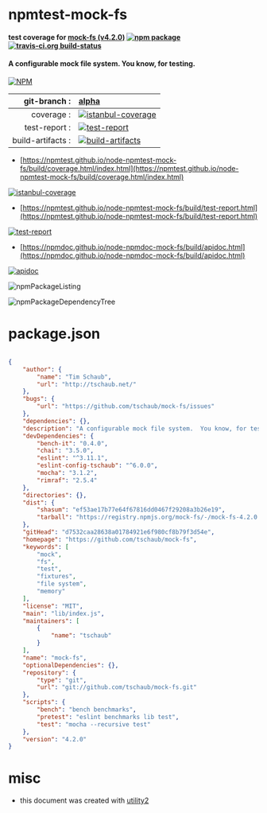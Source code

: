 # npmtest-mock-fs

#### test coverage for  [mock-fs (v4.2.0)](https://github.com/tschaub/mock-fs)  [![npm package](https://img.shields.io/npm/v/npmtest-mock-fs.svg?style=flat-square)](https://www.npmjs.org/package/npmtest-mock-fs) [![travis-ci.org build-status](https://api.travis-ci.org/npmtest/node-npmtest-mock-fs.svg)](https://travis-ci.org/npmtest/node-npmtest-mock-fs)

#### A configurable mock file system.  You know, for testing.

[![NPM](https://nodei.co/npm/mock-fs.png?downloads=true&downloadRank=true&stars=true)](https://www.npmjs.com/package/mock-fs)

| git-branch : | [alpha](https://github.com/npmtest/node-npmtest-mock-fs/tree/alpha)|
|--:|:--|
| coverage : | [![istanbul-coverage](https://npmtest.github.io/node-npmtest-mock-fs/build/coverage.badge.svg)](https://npmtest.github.io/node-npmtest-mock-fs/build/coverage.html/index.html)|
| test-report : | [![test-report](https://npmtest.github.io/node-npmtest-mock-fs/build/test-report.badge.svg)](https://npmtest.github.io/node-npmtest-mock-fs/build/test-report.html)|
| build-artifacts : | [![build-artifacts](https://npmtest.github.io/node-npmtest-mock-fs/glyphicons_144_folder_open.png)](https://github.com/npmtest/node-npmtest-mock-fs/tree/gh-pages/build)|

- [https://npmtest.github.io/node-npmtest-mock-fs/build/coverage.html/index.html](https://npmtest.github.io/node-npmtest-mock-fs/build/coverage.html/index.html)

[![istanbul-coverage](https://npmtest.github.io/node-npmtest-mock-fs/build/screenCapture.buildCi.browser.%252Ftmp%252Fbuild%252Fcoverage.lib.html.png)](https://npmtest.github.io/node-npmtest-mock-fs/build/coverage.html/index.html)

- [https://npmtest.github.io/node-npmtest-mock-fs/build/test-report.html](https://npmtest.github.io/node-npmtest-mock-fs/build/test-report.html)

[![test-report](https://npmtest.github.io/node-npmtest-mock-fs/build/screenCapture.buildCi.browser.%252Ftmp%252Fbuild%252Ftest-report.html.png)](https://npmtest.github.io/node-npmtest-mock-fs/build/test-report.html)

- [https://npmdoc.github.io/node-npmdoc-mock-fs/build/apidoc.html](https://npmdoc.github.io/node-npmdoc-mock-fs/build/apidoc.html)

[![apidoc](https://npmdoc.github.io/node-npmdoc-mock-fs/build/screenCapture.buildCi.browser.%252Ftmp%252Fbuild%252Fapidoc.html.png)](https://npmdoc.github.io/node-npmdoc-mock-fs/build/apidoc.html)

![npmPackageListing](https://npmtest.github.io/node-npmtest-mock-fs/build/screenCapture.npmPackageListing.svg)

![npmPackageDependencyTree](https://npmtest.github.io/node-npmtest-mock-fs/build/screenCapture.npmPackageDependencyTree.svg)



# package.json

```json

{
    "author": {
        "name": "Tim Schaub",
        "url": "http://tschaub.net/"
    },
    "bugs": {
        "url": "https://github.com/tschaub/mock-fs/issues"
    },
    "dependencies": {},
    "description": "A configurable mock file system.  You know, for testing.",
    "devDependencies": {
        "bench-it": "0.4.0",
        "chai": "3.5.0",
        "eslint": "^3.11.1",
        "eslint-config-tschaub": "^6.0.0",
        "mocha": "3.1.2",
        "rimraf": "2.5.4"
    },
    "directories": {},
    "dist": {
        "shasum": "ef53ae17b77e64f67816dd0467f29208a3b26e19",
        "tarball": "https://registry.npmjs.org/mock-fs/-/mock-fs-4.2.0.tgz"
    },
    "gitHead": "d7532caa28638a01784921e6f980cf8b79f3d54e",
    "homepage": "https://github.com/tschaub/mock-fs",
    "keywords": [
        "mock",
        "fs",
        "test",
        "fixtures",
        "file system",
        "memory"
    ],
    "license": "MIT",
    "main": "lib/index.js",
    "maintainers": [
        {
            "name": "tschaub"
        }
    ],
    "name": "mock-fs",
    "optionalDependencies": {},
    "repository": {
        "type": "git",
        "url": "git://github.com/tschaub/mock-fs.git"
    },
    "scripts": {
        "bench": "bench benchmarks",
        "pretest": "eslint benchmarks lib test",
        "test": "mocha --recursive test"
    },
    "version": "4.2.0"
}
```



# misc
- this document was created with [utility2](https://github.com/kaizhu256/node-utility2)
